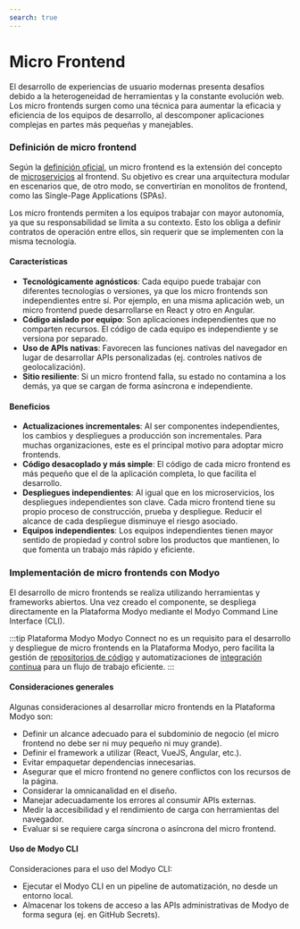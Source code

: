 ```yaml
---
search: true
---
```


# Micro Frontend

El desarrollo de experiencias de usuario modernas presenta desafíos debido a la heterogeneidad de herramientas y la constante evolución web. Los micro frontends surgen como una técnica para aumentar la eficacia y eficiencia de los equipos de desarrollo, al descomponer aplicaciones complejas en partes más pequeñas y manejables.

### Definición de micro frontend

Según la [definición oficial](https://micro-frontends.org), un micro frontend es la extensión del concepto de [microservicios](microservice.md) al frontend. Su objetivo es crear una arquitectura modular en escenarios que, de otro modo, se convertirían en monolitos de frontend, como las Single-Page Applications (SPAs).

Los micro frontends permiten a los equipos trabajar con mayor autonomía, ya que su responsabilidad se limita a su contexto. Esto los obliga a definir contratos de operación entre ellos, sin requerir que se implementen con la misma tecnología.

#### Características

- **Tecnológicamente agnósticos**: Cada equipo puede trabajar con diferentes tecnologías o versiones, ya que los micro frontends son independientes entre sí. Por ejemplo, en una misma aplicación web, un micro frontend puede desarrollarse en React y otro en Angular.
- **Código aislado por equipo**: Son aplicaciones independientes que no comparten recursos. El código de cada equipo es independiente y se versiona por separado.
- **Uso de APIs nativas**: Favorecen las funciones nativas del navegador en lugar de desarrollar APIs personalizadas (ej. controles nativos de geolocalización).
- **Sitio resiliente**: Si un micro frontend falla, su estado no contamina a los demás, ya que se cargan de forma asíncrona e independiente.

#### Beneficios

- **Actualizaciones incrementales**: Al ser componentes independientes, los cambios y despliegues a producción son incrementales. Para muchas organizaciones, este es el principal motivo para adoptar micro frontends.
- **Código desacoplado y más simple**: El código de cada micro frontend es más pequeño que el de la aplicación completa, lo que facilita el desarrollo.
- **Despliegues independientes**: Al igual que en los microservicios, los despliegues independientes son clave. Cada micro frontend tiene su propio proceso de construcción, prueba y despliegue. Reducir el alcance de cada despliegue disminuye el riesgo asociado.
- **Equipos independientes**: Los equipos independientes tienen mayor sentido de propiedad y control sobre los productos que mantienen, lo que fomenta un trabajo más rápido y eficiente.


### Implementación de micro frontends con Modyo

El desarrollo de micro frontends se realiza utilizando herramientas y frameworks abiertos. Una vez creado el componente, se despliega directamente en la Plataforma Modyo mediante el Modyo Command Line Interface (CLI).

:::tip Plataforma Modyo
Modyo Connect no es un requisito para el desarrollo y despliegue de micro frontends en la Plataforma Modyo, pero facilita la gestión de [repositorios de código](/es/connect/components/development.md#repositorio-de-codigo) y automatizaciones de [integración continua](/es/connect/components/development.md#integracion-continua) para un flujo de trabajo eficiente.
:::

#### Consideraciones generales

Algunas consideraciones al desarrollar micro frontends en la Plataforma Modyo son:

- Definir un alcance adecuado para el subdominio de negocio (el micro frontend no debe ser ni muy pequeño ni muy grande).
- Definir el framework a utilizar (React, VueJS, Angular, etc.).
- Evitar empaquetar dependencias innecesarias.
- Asegurar que el micro frontend no genere conflictos con los recursos de la página.
- Considerar la omnicanalidad en el diseño.
- Manejar adecuadamente los errores al consumir APIs externas.
- Medir la accesibilidad y el rendimiento de carga con herramientas del navegador.
- Evaluar si se requiere carga síncrona o asíncrona del micro frontend.

#### Uso de Modyo CLI

Consideraciones para el uso del Modyo CLI:

- Ejecutar el Modyo CLI en un pipeline de automatización, no desde un entorno local.
- Almacenar los tokens de acceso a las APIs administrativas de Modyo de forma segura (ej. en GitHub Secrets).


